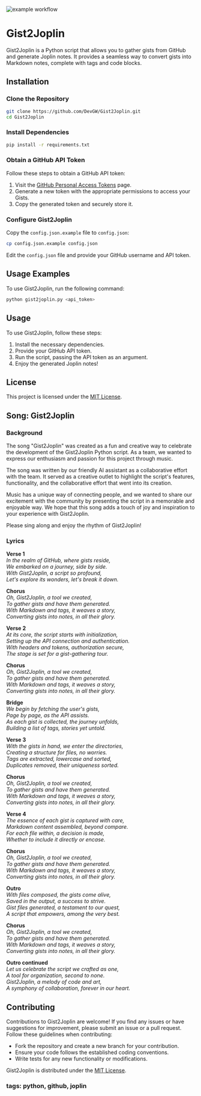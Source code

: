 ![example workflow](https://github.com/DevGW/Gist2Joplin/actions/workflows/python-app.yml/badge.svg)
# Gist2Joplin

Gist2Joplin is a Python script that allows you to gather gists from GitHub and generate Joplin notes. It provides a seamless way to convert gists into Markdown notes, complete with tags and code blocks.

## Installation   

### Clone the Repository
```bash
git clone https://github.com/DevGW/Gist2Joplin.git
cd Gist2Joplin
```

### Install Dependencies
```bash
pip install -r requirements.txt
```

### Obtain a GitHub API Token

Follow these steps to obtain a GitHub API token:

1. Visit the [GitHub Personal Access Tokens](https://github.com/settings/tokens) page.
2. Generate a new token with the appropriate permissions to access your Gists.
3. Copy the generated token and securely store it.

### Configure Gist2Joplin
Copy the `config.json.example` file to `config.json`:
```bash
cp config.json.example config.json
```
Edit the `config.json` file and provide your GitHub username and API token.

## Usage Examples

To use Gist2Joplin, run the following command:
```bash
python gist2joplin.py <api_token>
```



## Usage

To use Gist2Joplin, follow these steps:

1. Install the necessary dependencies.
2. Provide your GitHub API token.
3. Run the script, passing the API token as an argument.
4. Enjoy the generated Joplin notes!

## License

This project is licensed under the [MIT License](LICENSE).

## Song: Gist2Joplin
### Background

The song "Gist2Joplin" was created as a fun and creative way to celebrate the development of the Gist2Joplin Python script. As a team, we wanted to express our enthusiasm and passion for this project through music.

The song was written by our friendly AI assistant as a collaborative effort with the team. It served as a creative outlet to highlight the script's features, functionality, and the collaborative effort that went into its creation.

Music has a unique way of connecting people, and we wanted to share our excitement with the community by presenting the script in a memorable and enjoyable way. We hope that this song adds a touch of joy and inspiration to your experience with Gist2Joplin.

Please sing along and enjoy the rhythm of Gist2Joplin!

### Lyrics

**Verse 1**  
_In the realm of GitHub, where gists reside,  
We embarked on a journey, side by side.  
With Gist2Joplin, a script so profound,  
Let's explore its wonders, let's break it down._  

**Chorus**  
_Oh, Gist2Joplin, a tool we created,  
To gather gists and have them generated.  
With Markdown and tags, it weaves a story,  
Converting gists into notes, in all their glory._  

**Verse 2**  
_At its core, the script starts with initialization,  
Setting up the API connection and authentication.  
With headers and tokens, authorization secure,  
The stage is set for a gist-gathering tour._  

**Chorus**  
_Oh, Gist2Joplin, a tool we created,  
To gather gists and have them generated.  
With Markdown and tags, it weaves a story,  
Converting gists into notes, in all their glory._  

**Bridge**  
_We begin by fetching the user's gists,  
Page by page, as the API assists.  
As each gist is collected, the journey unfolds,  
Building a list of tags, stories yet untold._  

**Verse 3**  
_With the gists in hand, we enter the directories,  
Creating a structure for files, no worries.  
Tags are extracted, lowercase and sorted,  
Duplicates removed, their uniqueness sorted._  

**Chorus**  
_Oh, Gist2Joplin, a tool we created,  
To gather gists and have them generated.  
With Markdown and tags, it weaves a story,  
Converting gists into notes, in all their glory._  

**Verse 4**  
_The essence of each gist is captured with care,  
Markdown content assembled, beyond compare.  
For each file within, a decision is made,  
Whether to include it directly or encase._  

**Chorus**  
_Oh, Gist2Joplin, a tool we created,  
To gather gists and have them generated.  
With Markdown and tags, it weaves a story,  
Converting gists into notes, in all their glory._  

**Outro**  
_With files composed, the gists come alive,  
Saved in the output, a success to strive.  
Gist files generated, a testament to our quest,  
A script that empowers, among the very best._  

**Chorus**  
_Oh, Gist2Joplin, a tool we created,  
To gather gists and have them generated.  
With Markdown and tags, it weaves a story,  
Converting gists into notes, in all their glory._  

**Outro continued**  
_Let us celebrate the script we crafted as one,  
A tool for organization, second to none.  
Gist2Joplin, a melody of code and art,  
A symphony of collaboration, forever in our heart._  


## Contributing

Contributions to Gist2Joplin are welcome! If you find any issues or have suggestions for improvement, please submit an issue or a pull request. Follow these guidelines when contributing:

- Fork the repository and create a new branch for your contribution.
- Ensure your code follows the established coding conventions.
- Write tests for any new functionality or modifications.


Gist2Joplin is distributed under the [MIT License](LICENSE).

### tags: python, github, joplin

